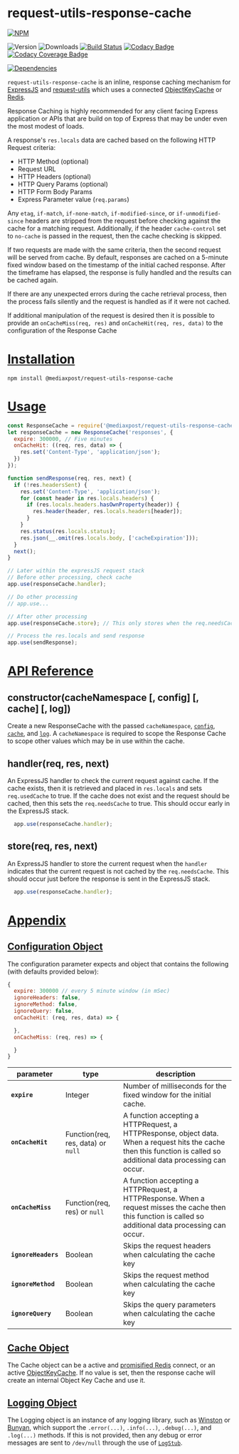 # request-utils-response-cache

[![NPM](https://nodei.co/npm/@mediaxpost/request-utils-response-cache.png?downloads=true)](https://nodei.co/npm/@mediaxpost/request-utils-response-cache/)

![Version](http://img.shields.io/npm/v/@mediaxpost/request-utils-response-cache.svg)
![Downloads](http://img.shields.io/npm/dt/@mediaxpost/request-utils-response-cache.svg)
[![Build Status](https://travis-ci.org/MediaXPost/request-utils-response-cache.svg)](https://travis-ci.org/MediaXPost/request-utils-response-cache)
[![Codacy Badge](https://api.codacy.com/project/badge/Grade/6d68f3b72e4646fbb82798af08035fe4)](https://www.codacy.com/app/chronosis/request-utils-response-cache?utm_source=github.com&amp;utm_medium=referral&amp;utm_content=MediaXPost/request-utils-response-cache&amp;utm_campaign=Badge_Grade)
[![Codacy Coverage Badge](https://api.codacy.com/project/badge/Coverage/6d68f3b72e4646fbb82798af08035fe4)](https://www.codacy.com/app/chronosis/request-utils-response-cache?utm_source=github.com&amp;utm_medium=referral&amp;utm_content=MediaXPost/request-utils-response-cache&amp;utm_campaign=Badge_Coverage)

[![Dependencies](https://david-dm.org/MediaXPost/request-utils-response-cache/status.svg)](https://david-dm.org/MediaXPost/request-utils-response-cache)

`request-utils-response-cache` is an inline, response caching mechanism for [ExpressJS](https://www.npmjs.com/package/express) and [request-utils](https://www.npmjs.com/package/@mediaxpost/request-utils) which uses a connected [ObjectKeyCache](https://www.npmjs.com/package/@mediaxpost/object-key-cache) or [Redis](https://www.npmjs.com/package/redis).

Response Caching is highly recommended for any client facing Express application or APIs that are build on top of Express that may be under even the most modest of loads.

A response's `res.locals` data are cached based on the following HTTP Request criteria:

 * HTTP Method (optional)
 * Request URL
 * HTTP Headers (optional)
 * HTTP Query Params (optional)
 * HTTP Form Body Params
 * Express Parameter value (`req.params`)

 Any `etag`, `if-match`, `if-none-match`, `if-modified-since`, or `if-unmodified-since` headers are stripped from the request before checking against the cache for a matching request. Additionally, if the header `cache-control` set to `no-cache` is passed in the request, then the cache checking is skipped.

If two requests are made with the same criteria, then the second request will be served from cache. By default, responses are cached on a 5-minute fixed window based on the timestamp of the initial cached response. After the timeframe has elapsed, the response is fully handled and the results can be cached again.

If there are any unexpected errors during the cache retrieval process, then the process fails silently and the request is handled as if it were not cached.

If additional manipulation of the request is desired then it is possible to provide an `onCacheMiss(req, res)` and `onCacheHit(req, res, data)` to the configuration of the Response Cache

# [Installation](#installation)
<a name="installation"></a>

```shell
npm install @mediaxpost/request-utils-response-cache
```

# [Usage](#usage)
<a name="usage"></a>

```js
const ResponseCache = require('@mediaxpost/request-utils-response-cache');
let responseCache = new ResponseCache('responses', {
  expire: 300000, // Five minutes
  onCacheHit: ((req, res, data) => {
    res.set('Content-Type', 'application/json');
  })
});

function sendResponse(req, res, next) {
  if (!res.headersSent) {
    res.set('Content-Type', 'application/json');
    for (const header in res.locals.headers) {
      if (res.locals.headers.hasOwnProperty(header)) {
        res.header(header, res.locals.headers[header]);
      }
    }
    res.status(res.locals.status);
    res.json(__.omit(res.locals.body, ['cacheExpiration']));
  }
  next();
}

// Later within the expressJS request stack
// Before other processing, check cache
app.use(responseCache.handler);

// Do other processing
// app.use...

// After other processing
app.use(responseCache.store); // This only stores when the req.needsCache is set

// Process the res.locals and send response
app.use(sendResponse);
```

<a name="api"></a>
# [API Reference](#api)

## constructor(cacheNamespace [, config] [, cache] [, log])
Create a new ResponseCache with the passed `cacheNamespace`, [`config`](#config-object), [`cache`](#cache-object), and [`log`](#logging-object).  A `cacheNamespace` is required to scope the Response Cache to scope other values which may be in use within the cache.

## handler(req, res, next)
An ExpressJS handler to check the current request against cache. If the cache
exists, then it is retrieved and placed in `res.locals` and sets `req.usedCache`
to true. If the cache does not exist and the request should be cached, then this
sets the `req.needsCache` to true. This should occur early in the ExpressJS stack.

```js
  app.use(responseCache.handler);
```

## store(req, res, next)
An ExpressJS handler to store the current request when the `handler` indicates that
the current request is not cached by the `req.needsCache`. This should occur just
before the response is sent in the ExpressJS stack.

```js
  app.use(responseCache.handler);
```

<a name="appendix"></a>
# [Appendix](#appendix)

<a name="config-object"></a>
## [Configuration Object](#config-object)

The configuration parameter expects and object that contains the following (with defaults provided below):
```js
{
  expire: 300000 // every 5 minute window (in mSec)
  ignoreHeaders: false,
  ignoreMethod: false,
  ignoreQuery: false,
  onCacheHit: (req, res, data) => {

  },
  onCacheMiss: (req, res) => {

  }
}
```

|parameter|type|description|
|---------|----|-----------|
|**`expire`**|Integer|Number of milliseconds for the fixed window for the initial cache.|
|**`onCacheHit`**|Function(req, res, data) or `null`|A function accepting a HTTPRequest, a HTTPResponse, object data. When a request hits the cache then this function is called so additional data processing can occur.|
|**`onCacheMiss`**|Function(req, res) or `null`|A function accepting a HTTPRequest, a HTTPResponse. When a request misses the cache then this function is called so additional data processing can occur.|
|**`ignoreHeaders`**|Boolean|Skips the request headers when calculating the cache key|
|**`ignoreMethod`**|Boolean|Skips the request method when calculating the cache key|
|**`ignoreQuery`**|Boolean|Skips the query parameters when calculating the cache key|

<a name="cache-object"></a>
## [Cache Object](#cache-object)
The Cache object can be a active and [promisified Redis](https://www.npmjs.com/package/redis#promises) connect, or an active [ObjectKeyCache](https://www.npmjs.com/package/@mediaxpost/object-key-cache). If no value is set, then the response cache will create an internal Object Key Cache and use it.

<a name="logging-object"></a>
## [Logging Object](#logging-object)
The Logging object is an instance of any logging library, such as [Winston](https://www.npmjs.com/package/winston) or [Bunyan](https://www.npmjs.com/package/bunyan), which support the `.error(...)`, `.info(...)`, `.debug(...)`, and `.log(...)` methods. If this is not provided, then any debug or error messages are sent to `/dev/null` through the use of [`LogStub`](https://www.npmjs.com/package/logstub).
